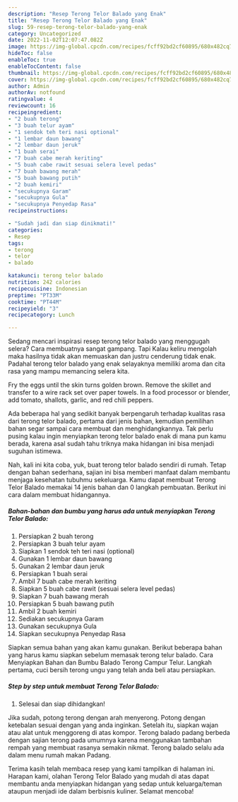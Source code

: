 ```yaml
---
description: "Resep Terong Telor Balado yang Enak"
title: "Resep Terong Telor Balado yang Enak"
slug: 59-resep-terong-telor-balado-yang-enak
category: Uncategorized
date: 2022-11-02T12:07:47.082Z
image: https://img-global.cpcdn.com/recipes/fcff92bd2cf60895/680x482cq70/terong-telor-balado-foto-resep-utama.jpg
hideToc: false
enableToc: true
enableTocContent: false
thumbnail: https://img-global.cpcdn.com/recipes/fcff92bd2cf60895/680x482cq70/terong-telor-balado-foto-resep-utama.jpg
cover: https://img-global.cpcdn.com/recipes/fcff92bd2cf60895/680x482cq70/terong-telor-balado-foto-resep-utama.jpg
author: Admin
authorAv: notfound
ratingvalue: 4
reviewcount: 16
recipeingredient:
- "2 buah terong"
- "3 buah telur ayam"
- "1 sendok teh teri nasi optional"
- "1 lembar daun bawang"
- "2 lembar daun jeruk"
- "1 buah serai"
- "7 buah cabe merah keriting"
- "5 buah cabe rawit sesuai selera level pedas"
- "7 buah bawang merah"
- "5 buah bawang putih"
- "2 buah kemiri"
- "secukupnya Garam"
- "secukupnya Gula"
- "secukupnya Penyedap Rasa"
recipeinstructions:

- "Sudah jadi dan siap dinikmati!"
categories:
- Resep
tags:
- terong
- telor
- balado

katakunci: terong telor balado 
nutrition: 242 calories
recipecuisine: Indonesian
preptime: "PT33M"
cooktime: "PT44M"
recipeyield: "3"
recipecategory: Lunch

---
```



Sedang mencari inspirasi resep terong telor balado yang menggugah selera? Cara membuatnya sangat gampang. Tapi Kalau keliru mengolah maka hasilnya tidak akan memuaskan dan justru cenderung tidak enak. Padahal terong telor balado yang enak selayaknya memiliki aroma dan cita rasa yang mampu memancing selera kita.


Fry the eggs until the skin turns golden brown. Remove the skillet and transfer to a wire rack set over paper towels. In a food processor or blender, add tomato, shallots, garlic, and red chili peppers.

Ada beberapa hal yang sedikit banyak berpengaruh terhadap kualitas rasa dari terong telor balado, pertama dari jenis bahan, kemudian pemilihan bahan segar sampai cara membuat dan menghidangkannya. Tak perlu pusing kalau ingin menyiapkan terong telor balado enak di mana pun kamu berada, karena asal sudah tahu triknya maka hidangan ini bisa menjadi suguhan istimewa.


Nah, kali ini kita coba, yuk, buat terong telor balado sendiri di rumah. Tetap dengan bahan sederhana, sajian ini bisa memberi manfaat dalam membantu menjaga kesehatan tubuhmu sekeluarga. Kamu dapat membuat Terong Telor Balado memakai 14 jenis bahan dan 0 langkah pembuatan. Berikut ini cara dalam membuat hidangannya.

<!--inarticleads1-->

##### Bahan-bahan dan bumbu yang harus ada untuk menyiapkan Terong Telor Balado:

1. Persiapkan 2 buah terong
1. Persiapkan 3 buah telur ayam
1. Siapkan 1 sendok teh teri nasi (optional)
1. Gunakan 1 lembar daun bawang
1. Gunakan 2 lembar daun jeruk
1. Persiapkan 1 buah serai
1. Ambil 7 buah cabe merah keriting
1. Siapkan 5 buah cabe rawit (sesuai selera level pedas)
1. Siapkan 7 buah bawang merah
1. Persiapkan 5 buah bawang putih
1. Ambil 2 buah kemiri
1. Sediakan secukupnya Garam
1. Gunakan secukupnya Gula
1. Siapkan secukupnya Penyedap Rasa


Siapkan semua bahan yang akan kamu gunakan. Berikut beberapa bahan yang harus kamu siapkan sebelum memasak terong telur balado. Cara Menyiapkan Bahan dan Bumbu Balado Terong Campur Telur. Langkah pertama, cuci bersih terong ungu yang telah anda beli atau persiapkan. 

<!--inarticleads2-->

##### Step by step untuk membuat Terong Telor Balado:


1. Selesai dan siap dihidangkan!

Jika sudah, potong terong dengan arah menyerong. Potong dengan ketebalan sesuai dengan yang anda inginkan. Setelah itu, siapkan wajan atau alat untuk menggoreng di atas kompor. Terong balado padang berbeda dengan sajian terong pada umumnya karena menggunakan tambahan rempah yang membuat rasanya semakin nikmat. Terong balado selalu ada dalam menu rumah makan Padang. 

Terima kasih telah membaca resep yang kami tampilkan di halaman ini. Harapan kami, olahan Terong Telor Balado yang mudah di atas dapat membantu anda menyiapkan hidangan yang sedap untuk keluarga/teman ataupun menjadi ide dalam berbisnis kuliner. Selamat mencoba!
